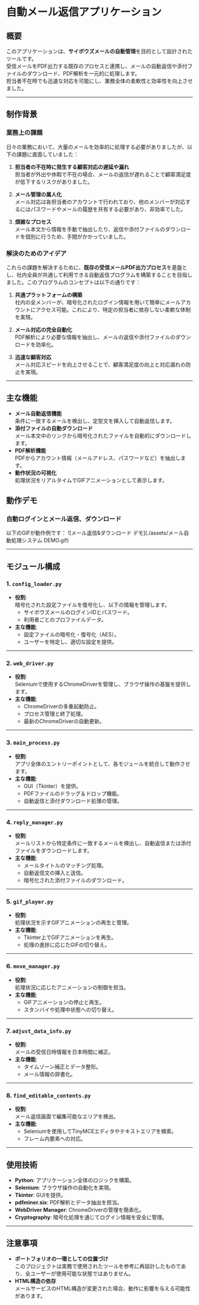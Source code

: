 
# 自動メール返信アプリケーション

## 概要

このアプリケーションは、**サイボウズメールの自動管理**を目的として設計されたツールです。  
受信メールをPDF出力する既存のプロセスと連携し、メールの自動返信や添付ファイルのダウンロード、PDF解析を一元的に処理します。  
担当者不在時でも迅速な対応を可能にし、業務全体の柔軟性と効率性を向上させました。

---

## 制作背景

### 業務上の課題
日々の業務において、大量のメールを効率的に処理する必要がありましたが、以下の課題に直面していました：
1. **担当者の不在時に発生する顧客対応の遅延や漏れ**  
   担当者が外出や休暇で不在の場合、メールの返信が遅れることで顧客満足度が低下するリスクがありました。

2. **メール管理の属人化**  
   メール対応は各担当者のアカウントで行われており、他のメンバーが対応するにはパスワードやメールの履歴を共有する必要があり、非効率でした。

3. **煩雑なプロセス**  
   メール本文から情報を手動で抽出したり、返信や添付ファイルのダウンロードを個別に行うため、手間がかかっていました。

### 解決のためのアイデア
これらの課題を解決するために、**既存の受信メールPDF出力プロセス**を基盤とし、社内全員が共通して利用できる自動返信プログラムを構築することを目指しました。このプログラムのコンセプトは以下の通りです：

1. **共通プラットフォームの構築**  
   社内の全メンバーが、暗号化されたログイン情報を用いて簡単にメールアカウントにアクセス可能。これにより、特定の担当者に依存しない柔軟な体制を実現。

2. **メール対応の完全自動化**  
   PDF解析により必要な情報を抽出し、メールの返信や添付ファイルのダウンロードを効率化。

3. **迅速な顧客対応**  
   メール対応スピードを向上させることで、顧客満足度の向上と対応漏れの防止を実現。

---

## 主な機能

- **メール自動返信機能**  
  条件に一致するメールを検出し、定型文を挿入して自動返信します。
- **添付ファイルの自動ダウンロード**  
  メール本文中のリンクから暗号化されたファイルを自動的にダウンロードします。
- **PDF解析機能**  
  PDFからアカウント情報（メールアドレス、パスワードなど）を抽出します。
- **動作状況の可視化**  
  処理状況をリアルタイムでGIFアニメーションとして表示します。


## 動作デモ

### 自動ログインとメール返信、ダウンロード
以下のGIFが動作例です：
![メール返信&ダウンロード デモ](./assets/メール自動処理システム DEMO.gif)

---

## モジュール構成

### **1. `config_loader.py`**
- **役割**:  
  暗号化された設定ファイルを復号化し、以下の情報を管理します。
  - サイボウズメールのログインIDとパスワード。
  - 利用者ごとのプロファイルデータ。
- **主な機能**:
  - 設定ファイルの暗号化・復号化（AES）。
  - ユーザーを特定し、適切な設定を提供。

---

### **2. `web_driver.py`**
- **役割**:  
  Seleniumで使用するChromeDriverを管理し、ブラウザ操作の基盤を提供します。
- **主な機能**:
  - ChromeDriverの多重起動防止。
  - プロセス管理と終了処理。
  - 最新のChromeDriverの自動更新。

---

### **3. `main_process.py`**
- **役割**:  
  アプリ全体のエントリーポイントとして、各モジュールを統合して動作させます。
- **主な機能**:
  - GUI（Tkinter）を提供。
  - PDFファイルのドラッグ＆ドロップ機能。
  - 自動返信と添付ダウンロード処理の管理。

---

### **4. `reply_manager.py`**
- **役割**:  
  メールリストから特定条件に一致するメールを検出し、自動返信または添付ファイルをダウンロードします。
- **主な機能**:
  - メールタイトルのマッチング処理。
  - 自動返信文の挿入と送信。
  - 暗号化された添付ファイルのダウンロード。

---

### **5. `gif_player.py`**
- **役割**:  
  処理状況を示すGIFアニメーションの再生と管理。
- **主な機能**:
  - Tkinter上でGIFアニメーションを再生。
  - 処理の進捗に応じたGIFの切り替え。

---

### **6. `move_manager.py`**
- **役割**:  
  処理状況に応じたアニメーションの制御を担当。
- **主な機能**:
  - GIFアニメーションの停止と再生。
  - スタンバイや処理中状態への切り替え。

---

### **7. `adjust_data_info.py`**
- **役割**:  
  メールの受信日時情報を日本時間に補正。
- **主な機能**:
  - タイムゾーン補正とデータ整形。
  - メール情報の辞書化。

---

### **8. `find_editable_contents.py`**
- **役割**:  
  メール返信画面で編集可能なエリアを検出。
- **主な機能**:
  - Seleniumを使用してTinyMCEエディタやテキストエリアを検索。
  - フレーム内要素への対応。

---

## 使用技術

- **Python**: アプリケーション全体のロジックを構築。
- **Selenium**: ブラウザ操作の自動化を実現。
- **Tkinter**: GUIを提供。
- **pdfminer.six**: PDF解析とデータ抽出を担当。
- **WebDriver Manager**: ChromeDriverの管理を簡素化。
- **Cryptography**: 暗号化処理を通じてログイン情報を安全に管理。

---

## 注意事項

- **ポートフォリオの一環としての位置づけ**  
  このプロジェクトは実務で使用されたツールを参考に再設計したものであり、全ユーザーが使用可能な状態ではありません。
- **HTML構造の依存**  
  メールサービスのHTML構造が変更された場合、動作に影響を与える可能性があります。
